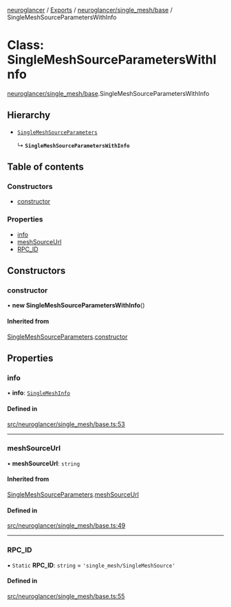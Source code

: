 [neuroglancer](../README.md) / [Exports](../modules.md) / [neuroglancer/single\_mesh/base](../modules/neuroglancer_single_mesh_base.md) / SingleMeshSourceParametersWithInfo

# Class: SingleMeshSourceParametersWithInfo

[neuroglancer/single_mesh/base](../modules/neuroglancer_single_mesh_base.md).SingleMeshSourceParametersWithInfo

## Hierarchy

- [`SingleMeshSourceParameters`](neuroglancer_single_mesh_base.SingleMeshSourceParameters.md)

  ↳ **`SingleMeshSourceParametersWithInfo`**

## Table of contents

### Constructors

- [constructor](neuroglancer_single_mesh_base.SingleMeshSourceParametersWithInfo.md#constructor)

### Properties

- [info](neuroglancer_single_mesh_base.SingleMeshSourceParametersWithInfo.md#info)
- [meshSourceUrl](neuroglancer_single_mesh_base.SingleMeshSourceParametersWithInfo.md#meshsourceurl)
- [RPC\_ID](neuroglancer_single_mesh_base.SingleMeshSourceParametersWithInfo.md#rpc_id)

## Constructors

### constructor

• **new SingleMeshSourceParametersWithInfo**()

#### Inherited from

[SingleMeshSourceParameters](neuroglancer_single_mesh_base.SingleMeshSourceParameters.md).[constructor](neuroglancer_single_mesh_base.SingleMeshSourceParameters.md#constructor)

## Properties

### info

• **info**: [`SingleMeshInfo`](../interfaces/neuroglancer_single_mesh_base.SingleMeshInfo.md)

#### Defined in

[src/neuroglancer/single_mesh/base.ts:53](https://github.com/ActiveBrainAtlas2/neuroglancer/blob/034b457d/src/neuroglancer/single_mesh/base.ts#L53)

___

### meshSourceUrl

• **meshSourceUrl**: `string`

#### Inherited from

[SingleMeshSourceParameters](neuroglancer_single_mesh_base.SingleMeshSourceParameters.md).[meshSourceUrl](neuroglancer_single_mesh_base.SingleMeshSourceParameters.md#meshsourceurl)

#### Defined in

[src/neuroglancer/single_mesh/base.ts:49](https://github.com/ActiveBrainAtlas2/neuroglancer/blob/034b457d/src/neuroglancer/single_mesh/base.ts#L49)

___

### RPC\_ID

▪ `Static` **RPC\_ID**: `string` = `'single_mesh/SingleMeshSource'`

#### Defined in

[src/neuroglancer/single_mesh/base.ts:55](https://github.com/ActiveBrainAtlas2/neuroglancer/blob/034b457d/src/neuroglancer/single_mesh/base.ts#L55)
